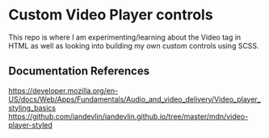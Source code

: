 # Custom Video Player controls

This repo is where I am experimenting/learning about the Video tag in HTML as well as looking into building my own custom controls using SCSS.

## Documentation References
https://developer.mozilla.org/en-US/docs/Web/Apps/Fundamentals/Audio_and_video_delivery/Video_player_styling_basics 
https://github.com/iandevlin/iandevlin.github.io/tree/master/mdn/video-player-styled